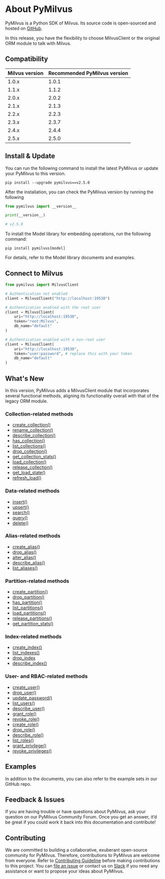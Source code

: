 # About PyMilvus

PyMilvus is a Python SDK of Milvus. Its source code is open-sourced and hosted on [GitHub](https://github.com/milvus-io/pymilvus).

<div class="alert note">

In this release, you have the flexibility to choose MilvusClient or the original ORM module to talk with Milvus.

</div>

## Compatibility

| Milvus version | Recommended PyMilvus version |
| -------------- | ---------------------------- |
| 1.0.x	         | 1.0.1                        |
| 1.1.x	         | 1.1.2                        |
| 2.0.x	         | 2.0.2                        |
| 2.1.x	         | 2.1.3                        |
| 2.2.x          | 2.2.3                        |
| 2.3.x          | 2.3.7                        | 
| 2.4.x          | 2.4.4                        |
| 2.5.x          | 2.5.0                        |

## Install & Update

You can run the following command to install the latest PyMilvus or update your PyMilvus to this version.

```shell
pip install --upgrade pymilvus==v2.5.0
```

After the installation, you can check the PyMilvus version by running the following

```python
from pymilvus import __version__

print(__version__)

# v2.5.0
```

To install the Model library for embedding operations, run the following command:

```shell
pip install pymilvus[model]
```

For details, refer to the Model library documents and examples.

## Connect to Milvus

```python
from pymilvus import MilvusClient

# Authentication not enabled
client = MilvusClient("http://localhost:19530")

# Authentication enabled with the root user
client = MilvusClient(
    uri="http://localhost:19530",
    token="root:Milvus",
    db_name="default"
)

# Authentication enabled with a non-root user
client = MilvusClient(
    uri="http://localhost:19530",
    token="user:password", # replace this with your token
    db_name="default"
)
```

## What's New

In this version, PyMilvus adds a MilvusClient module that incorporates several functional methods, aligning its functionality overall with that of the legacy ORM module.

### Collection-related methods

- [create_collection()](MilvusClient/Collections/create_collection.md)
- [rename_collection()](MilvusClient/Collections/rename_collection.md)
- [describe_collection()](MilvusClient/Collections/describe_collection.md)
- [has_collection()](MilvusClient/Collections/has_collection.md)
- [list_collections()](MilvusClient/Collections/list_collections.md)
- [drop_collection()](MilvusClient/Collections/drop_collection.md)
- [get_collection_stats()](MilvusClient/Collections/get_collection_stats.md)
- [load_collection()](MilvusClient/Management/load_collection.md)
- [release_collection()](MilvusClient/Management/release_collection.md)
- [get_load_state()](MilvusClient/Management/get_load_state.md)
- [refresh_load()](MilvusClient/Management/refresh_load.md)

### Data-related methods

- [insert()](MilvusClient/Vector/insert.md)
- [upsert()](MilvusClient/Vector/upsert.md)
- [search()](MilvusClient/Vector/search.md)
- [query()](MilvusClient/Vector/query.md)
- [delete()](MilvusClient/Vector/delete.md)

### Alias-related methods

- [create_alias()](MilvusClient/Collections/create_alias.md)
- [drop_alias()](MilvusClient/Collections/drop_alias.md)
- [alter_alias()](MilvusClient/Collections/alter_alias.md)
- [describe_alias()](MilvusClient/Collections/describe_alias.md)
- [list_aliases()](MilvusClient/Collections/list_aliases.md)

### Partition-related methods

- [create_partition()](MilvusClient/Partitions/create_partition.md)
- [drop_partition()](MilvusClient/Partitions/drop_partition.md)
- [has_partition()](MilvusClient/Partitions/has_partition.md)
- [list_partitions()](MilvusClient/Partitions/list_partitions.md)
- [load_partitions()](MilvusClient/Partitions/load_partitions.md)
- [release_partitions()](MilvusClient/Partitions/release_partitions.md)
- [get_partition_stats()](MilvusClient/Partitions/get_partition_stats.md)

### Index-related methods

- [create_index()](MilvusClient/Management/create_index.md)
- [list_indexes()](MilvusClient/Management/list_indexes.md)
- [drop_index](MilvusClient/Management/drop_index.md)
- [describe_index()](MilvusClient/Management/describe_index.md)

### User- and RBAC-related methods

- [create_user()](MilvusClient/Authentication/create_user.md)
- [drop_user()](MilvusClient/Authentication/drop_user.md)
- [update_password()](MilvusClient/Authentication/update_password.md)
- [list_users()](MilvusClient/Authentication/list_users.md)
- [describe_user()](MilvusClient/Authentication/describe_user.md)
- [grant_role()](MilvusClient/Authentication/grant_role.md)
- [revoke_role()](MilvusClient/Authentication/revoke_role.md)
- [create_role()](MilvusClient/Authentication/create_role.md)
- [drop_role()](MilvusClient/Authentication/drop_role.md)
- [describe_role()](MilvusClient/Authentication/describe_role.md)
- [list_roles()](MilvusClient/Authentication/list_roles.md)
- [grant_privilege()](MilvusClient/Authentication/grant_privilege.md)
- [revoke_privileges()](MilvusClient/Authentication/revoke_privileges.md)

## Examples

In addition to the documents, you can also refer to the example sets in our GitHub repo.

## Feedback & Issues

If you are having trouble or have questions about PyMilvus, ask your question on our PyMilvus Community Forum. Once you get an answer, it’d be great if you could work it back into this documentation and contribute!

## Contributing

We are committed to building a collaborative, exuberant open-source community for PyMilvus. Therefore, contributions to PyMilvus are welcome from everyone. Refer to [Contributing Guideline](https://github.com/milvus-io/pymilvus/blob/master/CONTRIBUTING.md) before making contributions to this project. You can [file an issue](https://github.com/milvus-io/pymilvus/issues/new/choose) or contact us on [Slack](https://github.com/milvus-io/pymilvus#readme) if you need any assistance or want to propose your ideas about PyMilvus.
